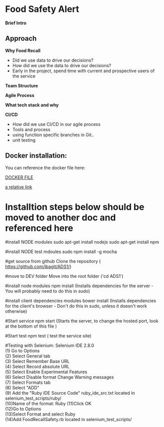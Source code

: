 # Food Safety Alert

**Brief Intro**

## Approach

**Why Food Recall**

* Did we use data to drive our decisions?
* How did we use the data to drive our decisions?
* Early in the project, spend time with current and prospective users of the service

**Team Structure**

**Agile Process**

**What tech stack and why**

**CI/CD**

* How did we use CI/CD in our agile process
* Tools and process
* using function specific branches in Git..
* unit testing

## Docker installation:

You can reference the docker file here:

[DOCKER FILE](https://github.com/ibagit/ADS1/tree/development/Dockerfile)

[a relative link](/folder/myrelativefile.md)

# Installtion steps below should be moved to another doc and referenced here
#install NODE modules
sudo apt-get install nodejs
sudo apt-get install npm

#install NODE test mdoules
sudo npm install -g mocha

#get source from github
Clone the repository ( https://github.com/ibagit/ADS1/)

#move to DEV folder
Move into the root folder ('cd ADS1')

#install node modules
npm install (Installs dependencies for the server - You will probably need to do this in sudo)

#install client dependencies modules
bower install (Installs dependencies for the client's browser - Don't do this in sudo, unless it doesn't work otherwise)

#Start service
npm start (Starts the server, to change the hosted port, look at the bottom of this file )

#Start test
npm test ( test the service site)

#Testing with Selenium:
Selenium IDE 2.8.0<br/>
(1) Go to Options<br/> 
(2) Select General tab<br/>
(3) Select Remember Base URL<br/>
(4) Select Record absolute URL<br/>
(5) Select Enable Experimental Features<br/>
(6) Select Disable format Change Warning messages<br/>
(7) Select Formats tab <br/>
(8) Select "ADD"<br/>
(9) Add the "Ruby IDE Source Code" ruby_ide_src.txt located in selenium_test_scripts/ruby/<br/>
(10)Name of the format:  Ruby
(11)Click OK <br/>
(12)Go to Options<br/> 
(13)Select Format and select Ruby<br/>
(14)Add FoodRecallSafety.rb located in selenium_test_scripts/ 
